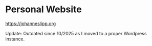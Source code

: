 # Personal Website

https://johanneslipp.org

Update: Outdated since 10/2025 as I moved to a proper Wordpress instance.
